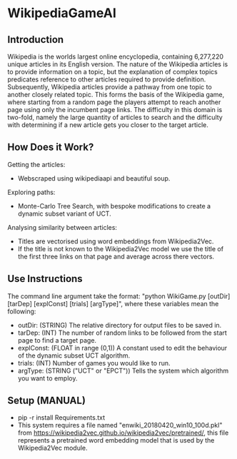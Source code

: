 # WikipediaGameAI

## Introduction
Wikipedia is the worlds largest online encyclopedia, containing 6,277,220 unique articles in its English version.  The nature of the Wikipedia articles is to provide information on a topic, but the explanation of complex topics predicates reference to other articles required to provide definition.  Subsequently, Wikipedia articles provide a pathway from one topic to another closely related topic. This forms the basis of the Wikipedia game, where starting from a random page the players attempt to reach another page using only the incumbent page links. The difficulty in this domain is two-fold, namely the large quantity of articles to search and the difficulty with determining if a new article gets you closer to the target article.

## How Does it Work?
Getting the articles:
* Webscraped using wikipediaapi and beautiful soup.

Exploring paths:
* Monte-Carlo Tree Search, with bespoke modifications to create a dynamic subset variant of UCT.

Analysing similarity between articles:
* Titles are vectorised using word embeddings from Wikipedia2Vec.
* If the title is not known to the Wikipedia2Vec model we use the title of the first three links on that page and average across there vectors.

## Use Instructions
The command line argument take the format: "python WikiGame.py [outDir] [tarDep] [explConst] [trials] [argType]", where these variables mean the following:
* outDir: (STRING) The relative directory for output files to be saved in.
* tarDep: (INT) The number of random links to be followed from the start page to find a target page.
* explConst: (FLOAT in range (0,1)) A constant used to edit the behaviour of the dynamic subset UCT algorithm.
* trials: (INT) Number of games you would like to run.
* argType: (STRING ("UCT" or "EPCT")) Tells the system which algorithm you want to employ.

## Setup (MANUAL)
* pip -r install Requirements.txt
* This system requires a file named "enwiki_20180420_win10_100d.pkl" from https://wikipedia2vec.github.io/wikipedia2vec/pretrained/, this file represents a pretrained word embedding model that is used by the Wikipedia2Vec module.
